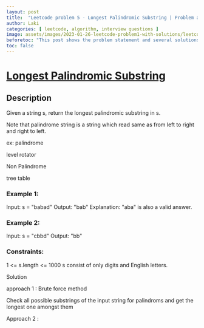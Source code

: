 ```yaml
---
layout: post
title:  "Leetcode problem 5 - Longest Palindromic Substring | Problem and solution"
author: Laki
categories: [ leetcode, algorithm, interview questions ]
image: assets/images/2023-01-26-leetcode-problem1-with-solutions/leetcode_meme1.png
beforetoc: "This post shows the problem statement and several solutions for leetcode Longest Palindromic Substring problem"
toc: false
---
```


# [Longest Palindromic Substring](https://leetcode.com/problems/longest-palindromic-substring/)

## Description
Given a string s, return the longest palindromic substring in s.

Note that palindrome string is a string which read same as from left to right and right to left.

ex: 
palindrome 

level
rotator

Non Palindrome

tree
table

### Example 1:

Input: s = "babad"
Output: "bab"
Explanation: "aba" is also a valid answer.

### Example 2:

Input: s = "cbbd"
Output: "bb"
 
### Constraints:

1 <= s.length <= 1000
s consist of only digits and English letters.

Solution

approach 1 : Brute force method

Check all possible substrings of the input string for palindroms and get the longest one amongst them

Approach 2 : 